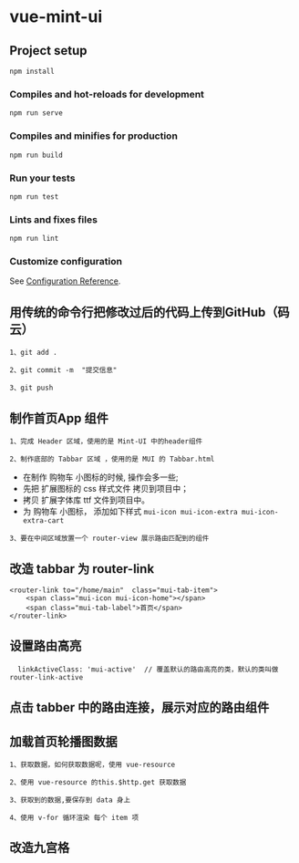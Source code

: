 # vue-mint-ui

## Project setup
```
npm install
```

### Compiles and hot-reloads for development
```
npm run serve
```

### Compiles and minifies for production
```
npm run build
```

### Run your tests
```
npm run test
```

### Lints and fixes files
```
npm run lint
```

### Customize configuration
See [Configuration Reference](https://cli.vuejs.org/config/).


## 用传统的命令行把修改过后的代码上传到GitHub（码云）
```
1、git add .
```
```
2、git commit -m  "提交信息"
```
```
3、git push
```

## 制作首页App 组件
```
1、完成 Header 区域，使用的是 Mint-UI 中的header组件
```
```
2、制作底部的 Tabbar 区域 ，使用的是 MUI 的 Tabbar.html
```
  + 在制作 购物车 小图标的时候, 操作会多一些;
  + 先把 扩展图标的 css 样式文件 拷贝到项目中；
  + 拷贝 扩展字体库 ttf 文件到项目中。
  + 为 购物车 小图标， 添加如下样式   `mui-icon mui-icon-extra mui-icon-extra-cart`
```
3、要在中间区域放置一个 router-view 展示路由匹配到的组件
```

## 改造 tabbar 为 router-link
```
<router-link to="/home/main"  class="mui-tab-item">
    <span class="mui-icon mui-icon-home"></span>
    <span class="mui-tab-label">首页</span>
</router-link>
```
## 设置路由高亮
```
  linkActiveClass: 'mui-active'  // 覆盖默认的路由高亮的类，默认的类叫做router-link-active
```
## 点击 tabber 中的路由连接，展示对应的路由组件

## 加载首页轮播图数据
```
1、获取数据，如何获取数据呢，使用 vue-resource

```
```
2、使用 vue-resource 的this.$http.get 获取数据
```
```
3、获取到的数据,要保存到 data 身上
```
```
4、使用 v-for 循环渲染 每个 item 项
```
## 改造九宫格